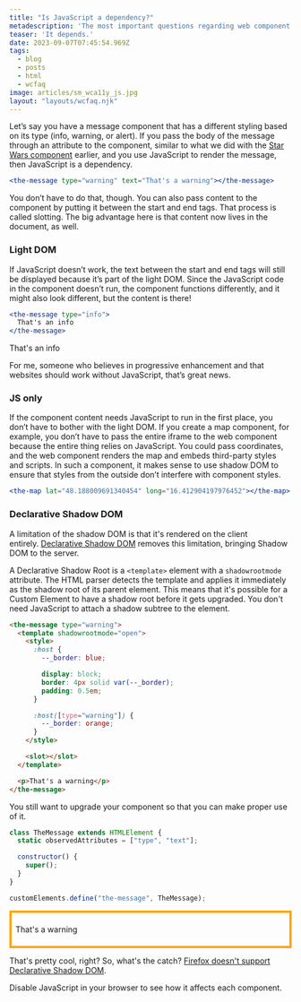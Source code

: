 ```yaml
---
title: "Is JavaScript a dependency?"
metadescription: 'The most important questions regarding web component accessibility'
teaser: 'It depends.'
date: 2023-09-07T07:45:54.969Z
tags:
  - blog
  - posts
  - html
  - wcfaq
image: articles/sm_wca11y_js.jpg
layout: "layouts/wcfaq.njk"
---
```


Let’s say you have a message component that has a different styling based on its type (info, warning, or alert). If you pass the body of the message through an attribute to the component, similar to what we did with the [Star Wars component](/blog/2023/web-components-accessibility-faq/what-are-web-components/) earlier, and you use JavaScript to render the message, then JavaScript is a dependency.

```jsx
<the-message type="warning" text="That's a warning"></the-message>
```

<script>
  class TheMessage extends HTMLElement {
	static observedAttributes = ["type", "text"];

	constructor() {
		super();
		this.attachShadow({ mode: "open" });
		this._attachStyles();
	}

	_attachStyles() {
		const style = document.createElement("style");
		style.textContent = `
			:host {
				--_border: blue;

				display: block;
				border: 4px solid var(--_border);
				padding: 0.5em;
			}

			:host([type="warning"]) {
				--_border: orange;
			}
		`;

		this.shadowRoot.appendChild(style);
	}

	attributeChangedCallback(name, oldValue, newValue) {
		if (name === "text") {
			this.shadowRoot.append(newValue);
		}
	}
}

customElements.define("the-message", TheMessage);

class TheMessage2 extends HTMLElement {
	static observedAttributes = ["type", "text"];

	constructor() {
		super();

		this.attachShadow({ mode: "open" });
		this._attachStyles();

		const slot = document.createElement('slot')
		this.shadowRoot.appendChild(slot);
	}

	_attachStyles() {
		const style = document.createElement("style");
		style.textContent = `
			:host {
				--_border: blue;

				display: block;
				border: 4px solid var(--_border);
				padding: 0.5em;
			}

			:host([type="warning"]) {
				--_border: orange;
			}
		`;

		this.shadowRoot.appendChild(style);
	}
}

customElements.define("the-message2", TheMessage2);

</script>

<div data-sample="demo">
<the-message type="warning" text="That's a warning"></the-message>
</div>

You don’t have to do that, though. You can also pass content to the component by putting it between the start and end tags. That process is called slotting. The big advantage here is that content now lives in the document, as well. 

### Light DOM

If JavaScript doesn’t work, the text between the start and end tags will still be displayed because it’s part of the light DOM. Since the JavaScript code in the component doesn’t run, the component functions differently, and it might also look different, but the content is there!

```jsx
<the-message type="info">
  That's an info
</the-message>
```

<div data-sample="demo">
<the-message2 type="info">
  <p>That's an info</p>
</the-message2>
</div>

For me, someone who believes in progressive enhancement and that websites should work without JavaScript, that’s great news.

### JS only

If the component content needs JavaScript to run in the first place, you don’t have to bother with the light DOM. If you create a map component, for example, you don’t have to pass the entire iframe to the web component because the entire thing relies on JavaScript. You could pass coordinates, and the web component renders the map and embeds third-party styles and scripts.
In such a component, it makes sense to use shadow DOM to ensure that styles from the outside don’t interfere with component styles.

```jsx
<the-map lat="48.188009691340454" long="16.412904197976452"></the-map>
```

### Declarative Shadow DOM

A limitation of the shadow DOM is that it's rendered on the client entirely. [Declarative Shadow DOM](https://developer.chrome.com/en/articles/declarative-shadow-dom/) removes this limitation, bringing Shadow DOM to the server.

A Declarative Shadow Root is a `<template>` element with a `shadowrootmode` attribute. The HTML parser detects the template and applies it immediately as the shadow root of its parent element. This means that it's possible for a Custom Element to have a shadow root before it gets upgraded. You don't need JavaScript to attach a shadow subtree to the element.

```html
<the-message type="warning">
  <template shadowrootmode="open">
    <style>
      :host {
        --_border: blue;

        display: block;
        border: 4px solid var(--_border);
        padding: 0.5em;
      }

      :host([type="warning"]) {
        --_border: orange;
      }
    </style>

    <slot></slot>
  </template>

  <p>That's a warning</p>
</the-message>
```

You still want to upgrade your component so that you can make proper use of it.

```jsx
class TheMessage extends HTMLElement {
  static observedAttributes = ["type", "text"];

  constructor() {
    super();
  }
}

customElements.define("the-message", TheMessage);
```

<script>
class TheMessage3 extends HTMLElement {
  static observedAttributes = ["type", "text"];

  constructor() {
    super();
  }
}

customElements.define("the-message3", TheMessage3);
</script>

<the-message3 type="warning">
<template shadowrootmode="open">
<style>:host { --_border: blue; display: block; border: 4px solid var(--_border); padding: 0.5em; } :host([type="warning"]) {--_border: orange;}
</style><slot></slot></template><p>That's a warning</p>
</the-message3>

That's pretty cool, right? So, what's the catch? [Firefox doesn't support Declarative Shadow DOM](https://caniuse.com/declarative-shadow-dom).

Disable JavaScript in your browser to see how it affects each component.